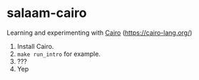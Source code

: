 # salaam-cairo
Learning and experimenting with [Cairo](https://cairo-lang.org/) (https://cairo-lang.org/)

1. Install Cairo.
2. `make run_intro` for example.
3. ???
4. Yep
